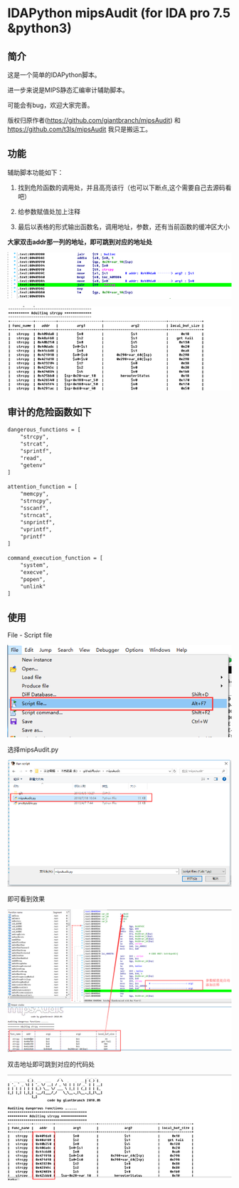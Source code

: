 # IDAPython mipsAudit (for IDA pro 7.5 &python3)

## 简介

这是一个简单的IDAPython脚本。

进一步来说是MIPS静态汇编审计辅助脚本。

可能会有bug，欢迎大家完善。

版权归原作者(https://github.com/giantbranch/mipsAudit) 和 https://github.com/t3ls/mipsAudit
我只是搬运工。

## 功能

辅助脚本功能如下：

1. 找到危险函数的调用处，并且高亮该行（也可以下断点,这个需要自己去源码看吧）

2. 给参数赋值处加上注释

3. 最后以表格的形式输出函数名，调用地址，参数，还有当前函数的缓冲区大小

**大家双击addr那一列的地址，即可跳到对应的地址处**

![17cc62c98820974f8c759dc086dd5acb](17cc62c98820974f8c759dc086dd5acb.png)

![28069d48cf3f357dd83e42406e10d980](28069d48cf3f357dd83e42406e10d980.png)

## 审计的危险函数如下

```
dangerous_functions = [
    "strcpy", 
    "strcat",  
    "sprintf",
    "read", 
    "getenv"    
]

attention_function = [
    "memcpy",
    "strncpy",
    "sscanf", 
    "strncat", 
    "snprintf",
    "vprintf", 
    "printf"
]

command_execution_function = [
    "system", 
    "execve",
    "popen",
    "unlink"
]
```

## 使用

File - Script file

![1561006651468](./1561006651468.png)

选择mipsAudit.py

![1561006737134](./1561006737134.png)

即可看到效果

![mipsAudit](./mipsAudit.png)

双击地址即可跳到对应的代码处

![1561006887117](./1561006887117.png)
